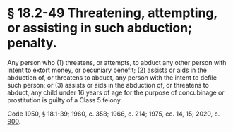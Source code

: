 # § 18.2-49 Threatening, attempting, or assisting in such abduction; penalty.

<p>Any person who (1) threatens, or attempts, to abduct any other person with intent to extort money, or pecuniary benefit; (2) assists or aids in the abduction of, or threatens to abduct, any person with the intent to defile such person; or (3) assists or aids in the abduction of, or threatens to abduct, any child under 16 years of age for the purpose of concubinage or prostitution is guilty of a Class 5 felony.</p><p>Code 1950, § 18.1-39; 1960, c. 358; 1966, c. 214; 1975, cc. 14, 15; 2020, c. <a href='http://lis.virginia.gov/cgi-bin/legp604.exe?201+ful+CHAP0900'>900</a>.</p>